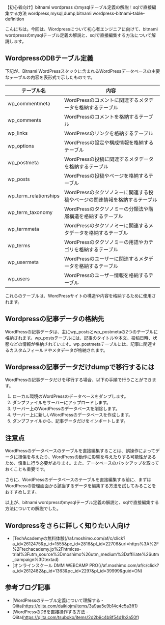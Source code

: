 【初心者向け】bitnami wordpress のmysqlテーブル定義の解説！sqlで直接編集する方法
wordpress,mysql,dump,bitnami
wordpress-bitnami-table-definition

こんにちは。今回は、Wordpressについて初心者エンジニアに向けて、bitnami wordpressのmysqlテーブル定義の解説と、sqlで直接編集する方法について解説します。

## WordpressのDBテーブル定義

下記が、Bitnami WordPressスタックに含まれるWordPressデータベースの主要なテーブルの内容を表形式で示したものです。

| テーブル名 | 内容 |
| --- | --- |
| wp_commentmeta | WordPressのコメントに関連するメタデータを格納するテーブル |
| wp_comments | WordPressのコメントを格納するテーブル |
| wp_links | WordPressのリンクを格納するテーブル |
| wp_options | WordPressの設定や構成情報を格納するテーブル |
| wp_postmeta | WordPressの投稿に関連するメタデータを格納するテーブル |
| wp_posts | WordPressの投稿やページを格納するテーブル |
| wp_term_relationships | WordPressのタクソノミーに関連する投稿やページの関連情報を格納するテーブル |
| wp_term_taxonomy | WordPressのタクソノミーの分類法や階層構造を格納するテーブル |
| wp_termmeta | WordPressのタクソノミーに関連するメタデータを格納するテーブル |
| wp_terms | WordPressのタクソノミーの用語やカテゴリを格納するテーブル |
| wp_usermeta | WordPressのユーザーに関連するメタデータを格納するテーブル |
| wp_users | WordPressのユーザー情報を格納するテーブル |

これらのテーブルは、WordPressサイトの構造や内容を格納するために使用されます。

## Wordpressの記事データの格納先

WordPressの記事データは、主にwp_postsとwp_postmetaの2つのテーブルに格納されます。wp_postsテーブルには、記事のタイトルや本文、投稿日時、状態などの情報が格納されています。wp_postmetaテーブルには、記事に関連するカスタムフィールドやメタデータが格納されます。

## Wordpressの記事データだけdumpで移行するには

WordPressの記事データだけを移行する場合、以下の手順で行うことができます。

1. ローカル環境のWordPressのデータベースをダンプします。
2. ダンプファイルをサーバーにアップロードします。
3. サーバー上のWordPressのデータベースを削除します。
4. サーバー上に新しいWordPressのデータベースを作成します。
5. ダンプファイルから、記事データだけをインポートします。

## 注意点

WordPressのデータベースのテーブルを直接編集することは、誤操作によってデータに損傷を与えたり、WordPressの動作に影響を与えたりする可能性があるため、慎重に行う必要があります。また、データベースのバックアップを取っておくことも重要です。

さらに、WordPressのデータベースのテーブルを直接編集する前に、まずはWordPressの管理画面から該当するデータを編集する方法を試してみることをおすすめします。

以上が、bitnami wordpressのmysqlテーブル定義の解説と、sqlで直接編集する方法についての解説でした。


## Wordpressをさらに詳しく知りたい人向け
- [TechAcademyの無料体験(//af.moshimo.com/af/c/click?a_id=2612475&amp;p_id=1555&amp;pc_id=2816&amp;pl_id=22706&amp;url=https%3A%2F%2Ftechacademy.jp%2Fhtmlcss-trial%3Futm_source%3Dmoshimo%26utm_medium%3Daffiliate%26utm_campaign%3Dtextad)
- [オンラインスクール DMM WEBCAMP PRO(//af.moshimo.com/af/c/click?a_id=2612482&amp;p_id=1363&amp;pc_id=2297&amp;pl_id=39999&amp;guid=ON)


## 参考ブログ記事

- [WordPressのテーブル定義について理解する - Qiita(https://qiita.com/daikiojm/items/3a9aa5e9b14c4c5a3ff1)
- [WordPressのDBを直接操作する方法 - Qiita(https://qiita.com/tsuboko/items/2d2b9c4b8f54d1b2a50f)


